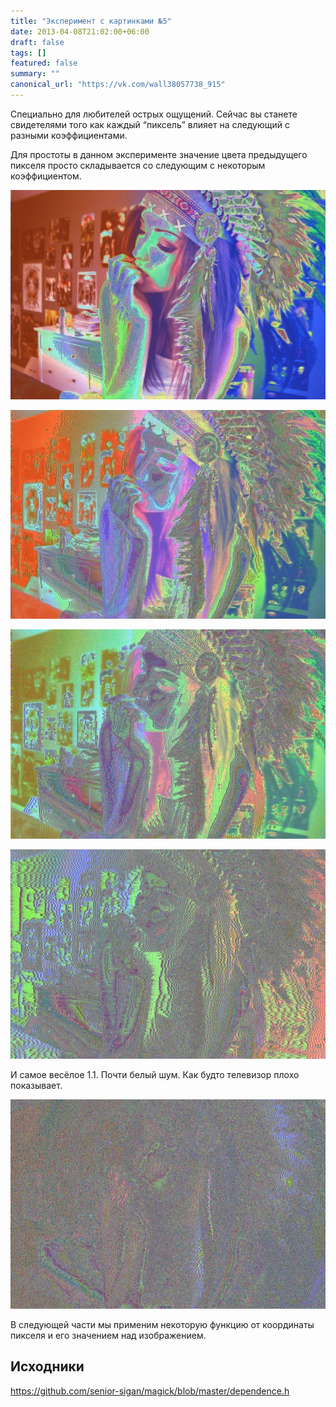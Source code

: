 ```yaml
---
title: "Эксперимент с картинками №5"
date: 2013-04-08T21:02:00+06:00
draft: false
tags: []
featured: false
summary: ""
canonical_url: "https://vk.com/wall38057738_915"
---
```


Специально для любителей острых ощущений. Сейчас вы станете свидетелями того как каждый “пиксель” влияет на следующий с разными коэффициентами.

Для простоты в данном эксперименте значение цвета предыдущего пикселя просто складывается со следующим с некоторым коэффициентом.

![Коэффициент 0.5 — это только начало.](/assets/imagemagick-experiments-5/ebg2b8tcd487z4j66mdm.jpeg)

![Коэффициент 0.7](/assets/imagemagick-experiments-5/3hpe29jwkyr8nnhzqbbu.jpeg)

![Коэффициент 0.8](/assets/imagemagick-experiments-5/mnns10ld8i6w6qi74dka.jpeg)

![Коэффициент 0.9](/assets/imagemagick-experiments-5/z3ztngzwb2s0acopl55e.jpeg)

И самое весёлое 1.1. Почти белый шум. Как будто телевизор плохо показывает.

![Коэффициент 1.1](/assets/imagemagick-experiments-5/jpph1wq06ctxldsqcvgb.jpeg)

В следующей части мы применим некоторую функцию от координаты пикселя и его значением над изображением.

## Исходники

https://github.com/senior-sigan/magick/blob/master/dependence.h
